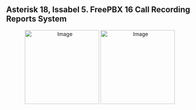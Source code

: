 ## Asterisk 18, Issabel 5. FreePBX 16 Call Recording Reports System
<p align="center">
  <img width="200" src="https://upload.wikimedia.org/wikipedia/commons/thumb/2/20/Asterisk_logo.svg/1280px-Asterisk_logo.svg.png" alt="Image">
  <img width="200" src="https://upload.wikimedia.org/wikipedia/commons/7/7e/Issabel_software_PBX_logo.png" alt="Image">
</p>
